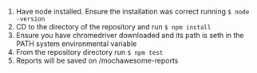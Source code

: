 1) Have node installed. Ensure the installation was correct running
`$ node -version`
2) CD to the directory of the repository and run
`$ npm install`
3) Ensure you have chromedriver downloaded and its path is seth in the PATH system environmental variable
4) From the repository directory run 
`$ npm test`
5) Reports will be saved on /mochawesome-reports
